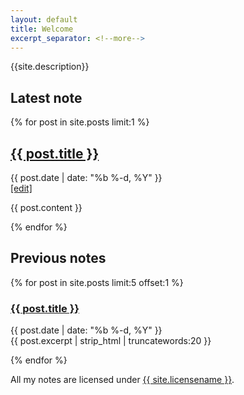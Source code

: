 ```yaml
---
layout: default
title: Welcome
excerpt_separator: <!--more-->
---
```


{{site.description}}


## Latest note



{% for post in site.posts limit:1 %}


<article class='post'>
  <h1 class='post-title'>
    <a href="{{ site.path }}{{ post.url }}">
      {{ post.title }}
    </a>
  </h1>

  <div class="post-date">{{ post.date | date: "%b %-d, %Y" }}</div>
  <div class="post-date">
    <a href="{{site.editurl}}{{page.path}}">
      [edit]
    </a>
  </div>
  
  {{ post.content }}
</article>

{% endfor %}


## Previous notes


{% for post in site.posts limit:5 offset:1 %}


<article class='post'>
  <h3>
    <a href="{{ site.path }}{{ post.url }}">
      {{ post.title }}
    </a>
  </h3>
  <div class="post-date">{{ post.date | date: "%b %-d, %Y" }}</div>
  {{ post.excerpt | strip_html | truncatewords:20 }}
</article>

{% endfor %}



All my notes are licensed under <a href="{{ site.other.licenselink }}">{{ site.licensename }}</a>.


[l]: https://creativecommons.org/licenses/by-sa/4.0/

